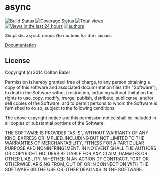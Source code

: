 # async

[![Build Status](https://travis-ci.org/Southern/async.svg?branch=master)](https://travis-ci.org/Southern/async) [![Coverage Status](https://coveralls.io/repos/Southern/async/badge.png?branch=master)](https://coveralls.io/r/Southern/async?branch=master) [![Total views](https://sourcegraph.com/api/repos/github.com/Southern/async/counters/views.png?no-count=1)](https://sourcegraph.com/github.com/Southern/async) [![Views in the last 24 hours](https://sourcegraph.com/api/repos/github.com/Southern/async/counters/views-24h.png)](https://sourcegraph.com/github.com/Southern/async) [![authors](https://sourcegraph.com/api/repos/github.com/Southern/async/badges/authors.png)](https://sourcegraph.com/github.com/Southern/async)

Simplistic asynchronous Go routines for the masses.

[Documentation](https://godoc.org/github.com/Southern/async)

## License
Copyright (c) 2014 Colton Baker

Permission is hereby granted, free of charge, to any person obtaining a copy of this software and associated documentation files (the "Software"), to deal in the Software without restriction, including without limitation the rights to use, copy, modify, merge, publish, distribute, sublicense, and/or sell copies of the Software, and to permit persons to whom the Software is furnished to do so, subject to the following conditions:

The above copyright notice and this permission notice shall be included in all copies or substantial portions of the Software.

THE SOFTWARE IS PROVIDED "AS IS", WITHOUT WARRANTY OF ANY KIND, EXPRESS OR IMPLIED, INCLUDING BUT NOT LIMITED TO THE WARRANTIES OF MERCHANTABILITY, FITNESS FOR A PARTICULAR PURPOSE AND NONINFRINGEMENT. IN NO EVENT SHALL THE AUTHORS OR COPYRIGHT HOLDERS BE LIABLE FOR ANY CLAIM, DAMAGES OR OTHER LIABILITY, WHETHER IN AN ACTION OF CONTRACT, TORT OR OTHERWISE, ARISING FROM, OUT OF OR IN CONNECTION WITH THE SOFTWARE OR THE USE OR OTHER DEALINGS IN THE SOFTWARE.
